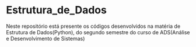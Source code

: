 # Estrutura_de_Dados
Neste repositório está presente os códigos desenvolvidos na matéria de Estrutura de Dados(Python), do segundo semestre do curso de ADS(Análise e Desenvolvimento de Sistemas)
